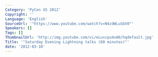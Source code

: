```yaml
---
Category: 'PyCon US 2012'
Copyright: ''
Language: 'English'
SourceUrl: '"https://www.youtube.com/watch?v=N4zdWLuSbV0"'
Speakers: []
Tags: []
ThumbnailUrl: 'http://img.youtube.com/vi/eLuscpu4xA0/hqdefault.jpg'
Title: '"Saturday Evening Lightning talks (60 minutes)"'
date: '2012-03-10'
---
```



